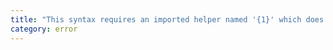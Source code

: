 ```yaml
---
title: "This syntax requires an imported helper named '{1}' which does not exist in '{0}'. Consider upgrading your version of '{0}'."
category: error
---
```

